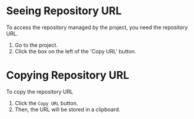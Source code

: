 # Seeing Repository URL

To access the repository managed by the project, you need the repository URL.

1. Go to the project.
1. Click the box on the left of the 'Copy URL' button.

# Copying Repository URL

To copy the repository URL

1. Click the `Copy URL` button.
1. Then, the URL will be stored in a clipboard.
